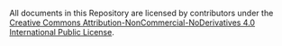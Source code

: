 All documents in this Repository are licensed by contributors under the [Creative Commons Attribution-NonCommercial-NoDerivatives 4.0 International Public License](https://creativecommons.org/licenses/by-nc-nd/4.0/).
